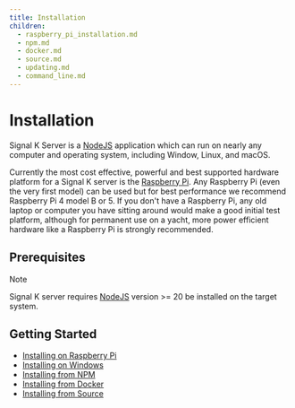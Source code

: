 ```yaml
---
title: Installation
children:
  - raspberry_pi_installation.md
  - npm.md
  - docker.md
  - source.md
  - updating.md
  - command_line.md
---
```


# Installation

Signal K Server is a [NodeJS](https://nodejs.org/en) application which can run on nearly any computer and operating system, including Window, Linux, and macOS.

Currently the most cost effective, powerful and best supported hardware platform for a Signal K server is the [Raspberry
Pi](https://www.raspberrypi.com). Any Raspberry Pi (even the very first model) can be used but for best performance we recommend Raspberry Pi 4 model B or 5. If you don't have a Raspberry Pi, any old laptop or computer you have sitting around would make a good initial test platform, although for permanent use on a yacht, more power efficient hardware like a Raspberry Pi is strongly recommended.

## Prerequisites

> [!NOTE]
> Signal K server requires [NodeJS](https://nodejs.org) version >= 20 be installed on the target system.

## Getting Started

- [Installing on Raspberry Pi](raspberry_pi_installation.md)
- [Installing on Windows](https://github.com/SignalK/signalk-server-windows)
- [Installing from NPM](npm.md)
- [Installing from Docker](docker.md)
- [Installing from Source](source.md)
